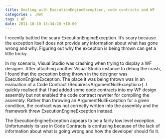 ```yaml
---
title: Dealing with ExecutionEngineException, code contracts and WF
categories : .Net
tags : WF
date: 2011-10-10 13:34:20 +10:00
---
```


I recently battled the scary ExecutionEngineException. It’s scary because the exception itself does not provide any information about what has gone wrong and why. Figuring out why the exception is being thrown can get a little tricky.

In my scenario, Visual Studio was crashing when trying to display a WF designer. After attaching another Visual Studio instance to debug the crash, I found that the exception being thrown in the designer was ExecutionEngineException. The place it was being thrown was in an evaluation of a Code Contract (Requires&lt;ArgumentNullException&gt;). I quickly realised that I had added some code contracts into my WF design assembly but not enabled the code contract rewriter for compiling the assembly. Rather than throwing an ArgumentNullException for a given condition, the contract was not correctly written into the assembly and the framework threw ExecutionEngineException instead.

The ExecutionEngineException appears to be a fairly low level exception. Unfortunately its use in Code Contracts is confusing because of the lack of information about what is going wrong and how the developer should fix it.


